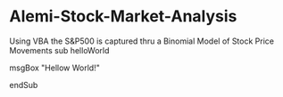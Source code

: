 # Alemi-Stock-Market-Analysis
Using VBA the S&amp;P500 is captured thru a Binomial Model of Stock Price Movements
sub helloWorld

msgBox "Hellow World!"

endSub

